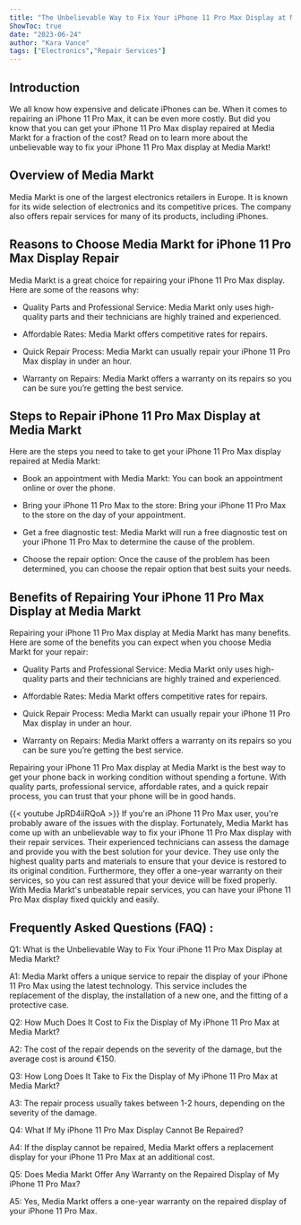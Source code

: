 ```yaml
---
title: "The Unbelievable Way to Fix Your iPhone 11 Pro Max Display at Media Markt!"
ShowToc: true 
date: "2023-06-24"
author: "Kara Vance" 
tags: ["Electronics","Repair Services"]
---
```

## Introduction

We all know how expensive and delicate iPhones can be. When it comes to repairing an iPhone 11 Pro Max, it can be even more costly. But did you know that you can get your iPhone 11 Pro Max display repaired at Media Markt for a fraction of the cost? Read on to learn more about the unbelievable way to fix your iPhone 11 Pro Max display at Media Markt!

## Overview of Media Markt

Media Markt is one of the largest electronics retailers in Europe. It is known for its wide selection of electronics and its competitive prices. The company also offers repair services for many of its products, including iPhones.

## Reasons to Choose Media Markt for iPhone 11 Pro Max Display Repair

Media Markt is a great choice for repairing your iPhone 11 Pro Max display. Here are some of the reasons why:

- Quality Parts and Professional Service: Media Markt only uses high-quality parts and their technicians are highly trained and experienced.

- Affordable Rates: Media Markt offers competitive rates for repairs.

- Quick Repair Process: Media Markt can usually repair your iPhone 11 Pro Max display in under an hour.

- Warranty on Repairs: Media Markt offers a warranty on its repairs so you can be sure you’re getting the best service.

## Steps to Repair iPhone 11 Pro Max Display at Media Markt

Here are the steps you need to take to get your iPhone 11 Pro Max display repaired at Media Markt:

- Book an appointment with Media Markt: You can book an appointment online or over the phone.

- Bring your iPhone 11 Pro Max to the store: Bring your iPhone 11 Pro Max to the store on the day of your appointment.

- Get a free diagnostic test: Media Markt will run a free diagnostic test on your iPhone 11 Pro Max to determine the cause of the problem.

- Choose the repair option: Once the cause of the problem has been determined, you can choose the repair option that best suits your needs.

## Benefits of Repairing Your iPhone 11 Pro Max Display at Media Markt

Repairing your iPhone 11 Pro Max display at Media Markt has many benefits. Here are some of the benefits you can expect when you choose Media Markt for your repair:

- Quality Parts and Professional Service: Media Markt only uses high-quality parts and their technicians are highly trained and experienced.

- Affordable Rates: Media Markt offers competitive rates for repairs.

- Quick Repair Process: Media Markt can usually repair your iPhone 11 Pro Max display in under an hour.

- Warranty on Repairs: Media Markt offers a warranty on its repairs so you can be sure you’re getting the best service.

Repairing your iPhone 11 Pro Max display at Media Markt is the best way to get your phone back in working condition without spending a fortune. With quality parts, professional service, affordable rates, and a quick repair process, you can trust that your phone will be in good hands.

{{< youtube JpRD4iiRQoA >}} 
If you're an iPhone 11 Pro Max user, you're probably aware of the issues with the display. Fortunately, Media Markt has come up with an unbelievable way to fix your iPhone 11 Pro Max display with their repair services. Their experienced technicians can assess the damage and provide you with the best solution for your device. They use only the highest quality parts and materials to ensure that your device is restored to its original condition. Furthermore, they offer a one-year warranty on their services, so you can rest assured that your device will be fixed properly. With Media Markt's unbeatable repair services, you can have your iPhone 11 Pro Max display fixed quickly and easily.

## Frequently Asked Questions (FAQ) :
Q1: What is the Unbelievable Way to Fix Your iPhone 11 Pro Max Display at Media Markt?

A1: Media Markt offers a unique service to repair the display of your iPhone 11 Pro Max using the latest technology. This service includes the replacement of the display, the installation of a new one, and the fitting of a protective case. 

Q2: How Much Does It Cost to Fix the Display of My iPhone 11 Pro Max at Media Markt?

A2: The cost of the repair depends on the severity of the damage, but the average cost is around €150.

Q3: How Long Does It Take to Fix the Display of My iPhone 11 Pro Max at Media Markt?

A3: The repair process usually takes between 1-2 hours, depending on the severity of the damage.

Q4: What If My iPhone 11 Pro Max Display Cannot Be Repaired?

A4: If the display cannot be repaired, Media Markt offers a replacement display for your iPhone 11 Pro Max at an additional cost.

Q5: Does Media Markt Offer Any Warranty on the Repaired Display of My iPhone 11 Pro Max?

A5: Yes, Media Markt offers a one-year warranty on the repaired display of your iPhone 11 Pro Max.


